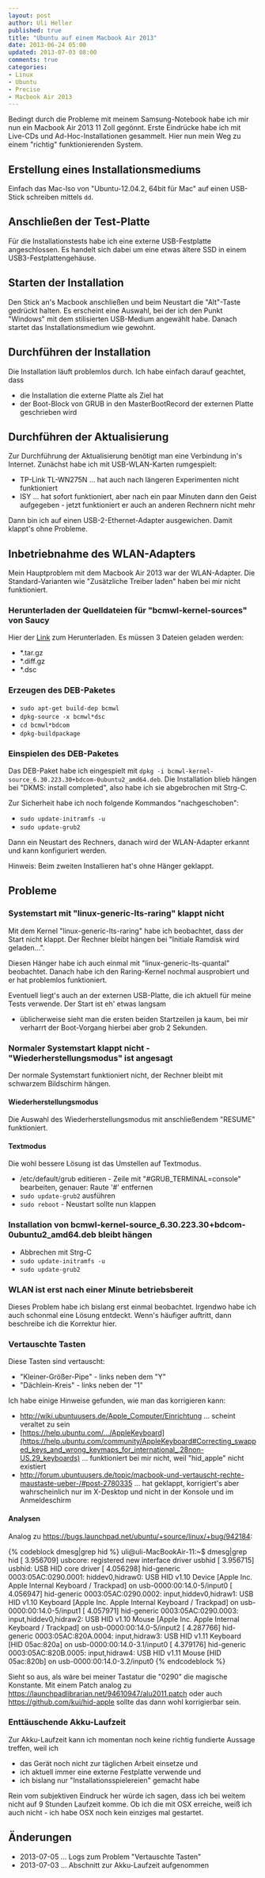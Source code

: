 ```yaml
---
layout: post
author: Uli Heller
published: true
title: "Ubuntu auf einem Macbook Air 2013"
date: 2013-06-24 05:00
updated: 2013-07-03 08:00
comments: true
categories: 
- Linux
- Ubuntu
- Precise
- Macbook Air 2013
---
```


Bedingt durch die Probleme mit meinem Samsung-Notebook habe ich
mir nun ein Macbook Air 2013 11 Zoll gegönnt. Erste Eindrücke habe
ich mit Live-CDs und Ad-Hoc-Installationen gesammelt. Hier nun
mein Weg zu einem "richtig" funktionierenden System.

<!-- more -->

## Erstellung eines Installationsmediums

Einfach das Mac-Iso von "Ubuntu-12.04.2, 64bit für Mac"
auf einen USB-Stick schreiben mittels `dd`.

## Anschließen der Test-Platte

Für die Installationstests habe ich eine externe USB-Festplatte
angeschlossen. Es handelt sich dabei um eine etwas ältere SSD in
einem USB3-Festplattengehäuse.

## Starten der Installation

Den Stick an's Macbook anschließen und beim Neustart die "Alt"-Taste
gedrückt halten. Es erscheint eine Auswahl, bei der ich den Punkt
"Windows" mit dem stilisierten USB-Medium angewählt habe. Danach startet
das Installationsmedium wie gewohnt.

## Durchführen der Installation

Die Installation läuft problemlos durch. Ich habe einfach darauf geachtet,
dass

* die Installation die externe Platte als Ziel hat
* der Boot-Block von GRUB in den MasterBootRecord der externen Platte
  geschrieben wird

## Durchführen der Aktualisierung

Zur Durchführung der Aktualisierung benötigt man eine Verbindung in's
Internet. Zunächst habe ich mit USB-WLAN-Karten rumgespielt:

* TP-Link TL-WN275N ... hat auch nach längeren Experimenten nicht funktioniert
* ISY ... hat sofort funktioniert, aber nach ein paar Minuten dann den
  Geist aufgegeben - jetzt funktioniert er auch an anderen Rechnern nicht mehr

Dann bin ich auf einen USB-2-Ethernet-Adapter ausgewichen. Damit klappt's
ohne Probleme.

## Inbetriebnahme des WLAN-Adapters

Mein Hauptproblem mit dem Macbook Air 2013 war der WLAN-Adapter.
Die Standard-Varianten wie "Zusätzliche Treiber laden" haben bei
mir nicht funktioniert.

### Herunterladen der Quelldateien für "bcmwl-kernel-sources" von Saucy

Hier der [Link](https://launchpad.net/ubuntu/+source/bcmwl/6.30.223.30+bdcom-0ubuntu2) zum Herunterladen. Es müssen 3 Dateien geladen werden:

* *.tar.gz
* *.diff.gz
* *.dsc

### Erzeugen des DEB-Paketes

* `sudo apt-get build-dep bcmwl`
* `dpkg-source -x bcmwl*dsc`
* `cd bcmwl*bdcom`
* `dpkg-buildpackage`

### Einspielen des DEB-Paketes

Das DEB-Paket habe ich eingespielt mit `dpkg -i bcmwl-kernel-source_6.30.223.30+bdcom-0ubuntu2_amd64.deb`. Die Installation blieb
hängen bei "DKMS: install completed", also habe ich sie abgebrochen mit Strg-C.

Zur Sicherheit habe ich noch folgende Kommandos "nachgeschoben":

* `sudo update-initramfs -u`
* `sudo update-grub2`

Dann ein Neustart des Rechners, danach wird der WLAN-Adapter erkannt und
kann konfiguriert werden.

Hinweis: Beim zweiten Installieren hat's ohne Hänger geklappt.

## Probleme

### Systemstart mit "linux-generic-lts-raring" klappt nicht

Mit dem Kernel "linux-generic-lts-raring" habe ich beobachtet,
dass der Start nicht klappt. Der Rechner bleibt hängen bei
"Initiale Ramdisk wird geladen...".

Diesen Hänger habe ich auch einmal mit "linux-generic-lts-quantal"
beobachtet.
Danach habe ich den Raring-Kernel nochmal ausprobiert und
er hat problemlos funktioniert.

Eventuell liegt's auch an der externen USB-Platte, die ich
aktuell für meine Tests verwende. Der Start ist eh' etwas langsam
- üblicherweise sieht man die ersten beiden Startzeilen ja kaum,
bei mir verharrt der Boot-Vorgang hierbei aber grob 2 Sekunden.

### Normaler Systemstart klappt nicht - "Wiederherstellungsmodus" ist angesagt

Der normale Systemstart funktioniert nicht,
der Rechner bleibt mit schwarzem Bildschirm hängen.

#### Wiederherstellungsmodus

Die Auswahl des Wiederherstellungsmodus mit anschließendem "RESUME"
funktioniert.

#### Textmodus

Die wohl bessere Lösung ist das Umstellen auf Textmodus.

* /etc/default/grub editieren - Zeile mit "#GRUB_TERMINAL=console" bearbeiten, genauer: Raute '#' entfernen
* `sudo update-grub2` ausführen
* `sudo reboot` - Neustart sollte nun klappen

### Installation von bcmwl-kernel-source_6.30.223.30+bdcom-0ubuntu2_amd64.deb bleibt hängen

* Abbrechen mit Strg-C
* `sudo update-initramfs -u`
* `sudo update-grub2`

### WLAN ist erst nach einer Minute betriebsbereit

Dieses Problem habe ich bislang erst einmal beobachtet. Irgendwo
habe ich auch schonmal eine Lösung entdeckt. Wenn's häufiger auftritt,
dann beschreibe ich die Korrektur hier.

### Vertauschte Tasten

Diese Tasten sind vertauscht:

* "Kleiner-Größer-Pipe" - links neben dem "Y"
* "Dächlein-Kreis" - links neben der "1"

Ich habe einige Hinweise gefunden, wie man das korrigieren kann:

* <http://wiki.ubuntuusers.de/Apple_Computer/Einrichtung> ... scheint veraltet zu sein
* [https://help.ubuntu.com/.../AppleKeyboard](https://help.ubuntu.com/community/AppleKeyboard#Correcting_swapped_keys_and_wrong_keymaps_for_international_.28non-US.29_keyboards) ... funktioniert bei mir nicht, weil "hid_apple" nicht existiert
* <http://forum.ubuntuusers.de/topic/macbook-und-vertauscht-rechte-maustaste-ueber-/#post-2780335> ... hat geklappt, korrigiert's aber wahrscheinlich nur im X-Desktop und nicht in der Konsole und im Anmeldeschirm

#### Analysen

Analog zu <https://bugs.launchpad.net/ubuntu/+source/linux/+bug/942184>:

{% codeblock dmesg|grep hid %}
uli@uli-MacBookAir-11:~$ dmesg|grep hid
[    3.956709] usbcore: registered new interface driver usbhid
[    3.956715] usbhid: USB HID core driver
[    4.056298] hid-generic 0003:05AC:0290.0001: hiddev0,hidraw0: USB HID v1.10 Device [Apple Inc. Apple Internal Keyboard / Trackpad] on usb-0000:00:14.0-5/input0
[    4.056947] hid-generic 0003:05AC:0290.0002: input,hiddev0,hidraw1: USB HID v1.10 Keyboard [Apple Inc. Apple Internal Keyboard / Trackpad] on usb-0000:00:14.0-5/input1
[    4.057971] hid-generic 0003:05AC:0290.0003: input,hiddev0,hidraw2: USB HID v1.10 Mouse [Apple Inc. Apple Internal Keyboard / Trackpad] on usb-0000:00:14.0-5/input2
[    4.287766] hid-generic 0003:05AC:820A.0004: input,hidraw3: USB HID v1.11 Keyboard [HID 05ac:820a] on usb-0000:00:14.0-3.1/input0
[    4.379176] hid-generic 0003:05AC:820B.0005: input,hidraw4: USB HID v1.11 Mouse [HID 05ac:820b] on usb-0000:00:14.0-3.2/input0
{% endcodeblock %}

Sieht so aus, als wäre bei meiner Tastatur die "0290" die magische Konstante. Mit einem Patch
analog zu <https://launchpadlibrarian.net/94610947/alu2011.patch>
oder auch <https://github.com/kui/hid-apple> sollte das dann wohl korrigierbar sein.

### Enttäuschende Akku-Laufzeit

Zur Akku-Laufzeit kann ich momentan noch keine richtig fundierte Aussage
treffen, weil ich

* das Gerät noch nicht zur täglichen Arbeit einsetze und
* ich aktuell immer eine externe Festplatte verwende und
* ich bislang nur "Installationsspielereien" gemacht habe

Rein vom subjektiven Eindruck her würde ich sagen, dass ich bei weitem
nicht auf 9 Stunden Laufzeit komme. Ob ich die mit OSX erreiche, weiß ich
auch nicht - ich habe OSX noch kein einziges mal gestartet.

## Änderungen

* 2013-07-05 ... Logs zum Problem "Vertauschte Tasten"
* 2013-07-03 ... Abschnitt zur Akku-Laufzeit aufgenommen
